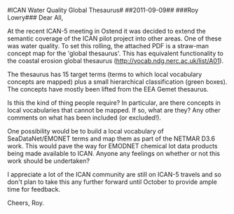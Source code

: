 #ICAN Water Quality Global Thesaurus#
##2011-09-09##
###Roy Lowry###
Dear All,

At the recent ICAN-5 meeting in Ostend it was decided to extend the semantic coverage of the ICAN pilot project into other areas.  One of these was water quality. To set this rolling, the attached PDF is a straw-man concept map for the 'global thesaurus'.  This has equivalent functionality to the coastal erosion global thesaurus (http://vocab.ndg.nerc.ac.uk/list/A01).

The thesaurus has 15 target terms (terms to which local vocabulary concepts are mapped) plus a small hierarchical classification (green boxes). The concepts have mostly been lifted from the EEA Gemet thesaurus.

Is this the kind of thing people require?  In particular, are there concepts in local vocabularies that cannot be mapped. If so, what are they? Any other comments on what has been included (or excluded!).

One possibility would be to build a local vocabulary of SeaDataNet/EMONET terms and map them as part of the NETMAR D3.6 work.  This would pave the way for EMODNET chemical lot data products being made available to ICAN.  Anyone any feelings on whether or not this work should be undertaken?

I appreciate a lot of the ICAN community are still on ICAN-5 travels and so don't plan to take this any further forward until October to provide ample time for feedback.

Cheers, Roy.
